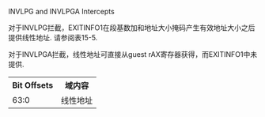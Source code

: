 
INVLPG and INVLPGA Intercepts

对于INVLPG拦截，EXITINFO1在段基数加和地址大小掩码产生有效地址大小之后提供线性地址.  请参阅表15-5.  

对于INVLPGA拦截，线性地址可直接从guest rAX寄存器获得，而EXITINFO1中未提供. 

<table>
    <tr>
        <th>Bit Offsets</th>
        <th>域内容</th>
    </tr>
    <tr>
        <td>63:0</td>
        <td>
            线性地址
        </td>
    </tr>
</table>